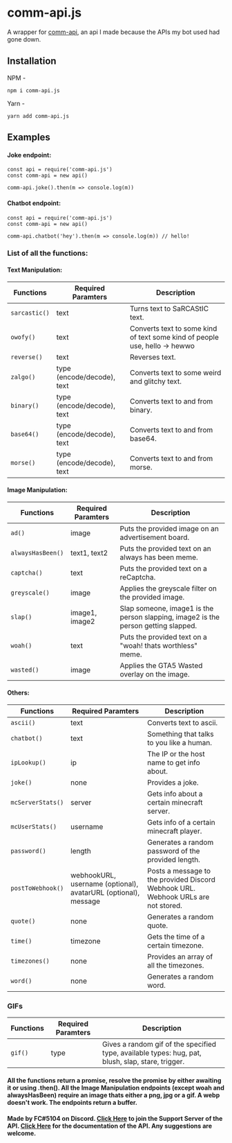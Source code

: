 # comm-api.js

A wrapper for [comm-api](https://api.fc5570.ml), an api I made because the APIs my bot used had gone down.

## Installation

NPM -

```
npm i comm-api.js
```

Yarn -

```
yarn add comm-api.js
```

## Examples

#### Joke endpoint:

```
const api = require('comm-api.js')
const comm-api = new api()

comm-api.joke().then(m => console.log(m))
```

#### Chatbot endpoint:

```
const api = require('comm-api.js')
const comm-api = new api()

comm-api.chatbot('hey').then(m => console.log(m)) // hello!
```

### List of all the functions:

#### Text Manipulation:

| Functions     | Required Paramters         | Description                                                                |
| ------------- | -------------------------- | -------------------------------------------------------------------------- |
| `sarcastic()` | text                       | Turns text to SaRCAStIC text.                                              |
| `owofy()`     | text                       | Converts text to some kind of text some kind of people use, hello -> hewwo |
| `reverse()`   | text                       | Reverses text.                                                             |
| `zalgo()`     | type (encode/decode), text | Converts text to some weird and glitchy text.                              |
| `binary()`    | type (encode/decode), text | Converts text to and from binary.                                          |
| `base64()`    | type (encode/decode), text | Converts text to and from base64.                                          |
| `morse()`     | type (encode/decode), text | Converts text to and from morse.                                           |

#### Image Manipulation:

| Functions         | Required Paramters | Description                                                                        |
| ----------------- | ------------------ | ---------------------------------------------------------------------------------- |
| `ad()`            | image              | Puts the provided image on an advertisement board.                                 |
| `alwaysHasBeen()` | text1, text2       | Puts the provided text on an always has been meme.                                 |
| `captcha()`       | text               | Puts the provided text on a reCaptcha.                                             |
| `greyscale()`     | image              | Applies the greyscale filter on the provided image.                                |
| `slap()`          | image1, image2     | Slap someone, image1 is the person slapping, image2 is the person getting slapped. |
| `woah()`          | text               | Puts the provided text on a "woah! thats worthless" meme.                          |
| `wasted()`        | image              | Applies the GTA5 Wasted overlay on the image.                                      |

#### Others:

| Functions         | Required Paramters                                             | Description                                                                       |
| ----------------- | -------------------------------------------------------------- | --------------------------------------------------------------------------------- |
| `ascii()`         | text                                                           | Converts text to ascii.                                                           |
| `chatbot()`       | text                                                           | Something that talks to you like a human.                                         |
| `ipLookup()`      | ip                                                             | The IP or the host name to get info about.                                        |
| `joke()`          | none                                                           | Provides a joke.                                                                  |
| `mcServerStats()` | server                                                         | Gets info about a certain minecraft server.                                       |
| `mcUserStats()`   | username                                                       | Gets info of a certain minecraft player.                                          |
| `password()`      | length                                                         | Generates a random password of the provided length.                               |
| `postToWebhook()` | webhookURL, username (optional), avatarURL (optional), message | Posts a message to the provided Discord Webhook URL. Webhook URLs are not stored. |
| `quote()`         | none                                                           | Generates a random quote.                                                         |
| `time()`          | timezone                                                       | Gets the time of a certain timezone.                                              |
| `timezones()`     | none                                                           | Provides an array of all the timezones.                                           |
| `word()`          | none                                                           | Generates a random word.                                                          |

### GIFs

| Functions | Required Paramters | Description                                                                                       |
| --------- | ------------------ | ------------------------------------------------------------------------------------------------- |
| `gif()`   | type               | Gives a random gif of the specified type, available types: hug, pat, blush, slap, stare, trigger. |

#### All the functions return a promise, resolve the promise by either awaiting it or using .then(). All the Image Manipulation endpoints (except woah and alwaysHasBeen) require an image thats either a png, jpg or a gif. A webp doesn't work. The endpoints return a buffer.

#### Made by FC#5104 on Discord. [Click Here](https://discord.gg/yuKfuCg7Zx) to join the Support Server of the API. [Click Here](https://docs.fc5570.ml) for the documentation of the API. Any suggestions are welcome.
